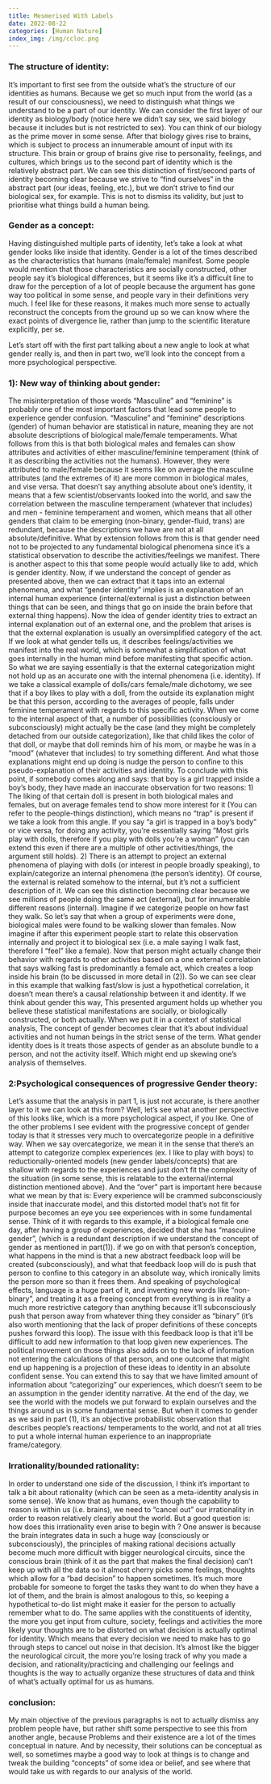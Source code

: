 ```yaml
---
title: Mesmerised With Labels
date: 2022-08-22
categories: [Human Nature]
index_img: /img/ccloc.png
---
```



### The structure of identity:
It’s important to first see from the outside what’s the structure of our identities as humans. Because we get so much input from the world (as a result of our consciousness), we need to distinguish what things we understand to be a part of our identity. We can consider the first layer of our identity as biology/body (notice here we didn’t say sex, we said biology because it includes but is not restricted to sex). You can think of our biology as the prime mover in some sense. After that biology gives rise to brains, which is subject to process an innumerable amount of input with its structure. This brain or group of brains give rise to personality, feelings, and cultures, which brings us to the second part of identity which is the relatively abstract part.  We can see this distinction of first/second parts of identity becoming clear because we strive to “find ourselves” in the abstract part (our ideas, feeling, etc.), but we don’t strive to find our biological sex, for example. This is not to dismiss its validity, but just to prioritise what things build a human being.  


### Gender as a concept:
Having distinguished multiple parts of identity, let’s take a look at what gender looks like inside that identity. Gender is a lot of the times described as the characteristics that humans (male/female) manifest. Some people would mention that those characteristics are socially constructed, other people say it’s biological differences, but it seems like it’s a difficult line to draw for the perception of a lot of people because the argument has gone way too political in some sense, and people vary in their definitions very much. I feel like for these reasons, it makes much more sense to actually reconstruct the concepts from the ground up so we can know where the exact points of divergence lie, rather than jump to the scientific literature explicitly, per se.


Let’s start off with the first part talking about a new angle to look at what gender really is, and then in part two, we’ll look into the concept from a more psychological perspective.


### 1): New way of thinking about gender:

The misinterpretation of those words “Masculine” and “feminine” is probably one of the most important factors that lead some people to experience gender confusion. “Masculine” and “feminine” descriptions (gender) of human behavior are statistical in nature, meaning they are not absolute descriptions of biological male/female temperaments. What follows from this is that both biological males and females can show attributes and activities of either masculine/feminine temperament (think of it as describing the activities not the humans). However, they were attributed to male/female because it seems like on average the masculine attributes (and the extremes of it) are more common in biological males, and vise versa. That doesn’t say anything absolute about one’s identity, it means that a few scientist/observants looked into the world, and saw the correlation between the masculine temperament (whatever that includes) and men - feminine temperament and women, which means that all other genders that claim to be emerging (non-binary, gender-fluid, trans) are redundant, because the descriptions we have are not at all absolute/definitive. What by extension follows from this is that gender need not to be projected to any fundamental biological phenomena since it’s a statistical observation to describe the activities/feelings we manifest. There is another aspect to this that some people would actually like to add, which is gender identity. Now, if we understand the concept of gender as presented above, then we can extract that it taps into an external phenomena, and what “gender identity” implies is an explanation of an internal human experience (internal/external is just a distinction between things that can be seen, and things that go on inside the brain before that external thing happens). Now the idea of gender identity tries to extract an internal explanation out of an external one, and the problem that arises is that the external explanation is usually an oversimplified category of the act. If we look at what gender tells us, it describes feelings/activities we manifest into the real world, which is somewhat a simplification of what goes internally in the human mind before manifesting that specific action. So what we are saying essentially is that the external categorization might not hold up as an accurate one with the internal phenomena (i.e. identity). If we take a classical example of dolls/cars female/male dichotomy, we see that if a boy likes to play with a doll, from the outside its explanation might be that this person, according to the averages of people, falls under feminine temperament with regards to this specific activity. When we come to the internal aspect of that, a number of possibilities (consciously or subconsciously) might actually be the case (and they might be completely detached from our outside categorization), like that child likes the color of that doll, or maybe that doll reminds him of his mom, or maybe he was in a “mood” (whatever that includes) to try something different. And what those explanations might end up doing is nudge the person to confine to this pseudo-explanation of their activities and identity. To conclude with this point, if somebody comes along and says: that boy is a girl trapped inside a boy’s body, they have made an inaccurate observation for two reasons: 1) The liking of that certain doll is present in both biological males and females, but on average females tend to show more interest for it (You can refer to the people-things distinction), which means no “trap” is present if we take a look from this angle. If you say “a girl is trapped in a boy’s body” or vice versa, for doing any activity, you’re essentially saying “Most girls play with dolls, therefore if you play with dolls you’re a woman” (you can extend this even if there are a multiple of other activities/things, the argument still holds). 2) There is an attempt to project an external phenomena of playing with dolls (or interest in people broadly speaking), to explain/categorize an internal phenomena (the person’s identity). Of course, the external is related somehow to the internal, but it’s not a sufficient description of it. We can see this distinction becoming clear because we see millions of people doing the same act (external), but for innumerable different reasons (internal).    Imagine if we categorize people on how fast they walk. So let’s say that when a group of experiments were done, biological males were found to be walking slower than females. Now imagine if after this experiment people start to relate this observation internally and project it to biological sex (i.e. a male saying I walk fast, therefore I “feel” like a female). Now that person might actually change their behavior with regards to other activities based on a one external correlation that says walking fast is predominantly a female act, which creates a loop inside his brain (to be discussed in more detail in (2)). So we can see clear in this example that walking fast/slow is just a hypothetical correlation, it doesn’t mean there’s a causal relationship between it and identity. If we think about gender this way, This presented argument holds up whether you believe these statistical manifestations are socially, or biologically constructed, or both actually.  When we put it in a context of statistical analysis, The concept of gender becomes clear that it’s about individual activities and not human beings in the strict sense of the term. What gender identity does is it treats those aspects of gender as an absolute bundle to a person, and not the activity itself. Which might end up skewing one’s analysis of themselves.


### 2:Psychological consequences of progressive Gender theory:
Let’s assume that the analysis in part 1, is just not accurate, is there another layer to it we can look at this from? Well, let’s see what another perspective of this looks like, which is a more psychological aspect, if you like.  One of the other problems I see evident with the progressive concept of gender today is that it stresses very much to overcategorize people in a definitive way. When we say overcategorize, we mean it in the sense that there’s an attempt to categorize complex experiences (ex. I like to play with boys) to reductionally-oriented models (new gender labels/concepts) that are shallow with regards to the experiences and just don’t fit the complexity of the situation (in some sense, this is relatable to the external/internal distinction mentioned above). And the “over” part is important here because what we mean by that is: Every experience will be crammed subconsciously inside that inaccurate model, and this distorted model that’s not fit for purpose becomes an eye you see experiences with in some fundamental sense. Think of it with regards to this example, if a biological female one day, after having a group of experiences, decided that she has “masculine gender”, (which is a redundant description if we understand the concept of gender as mentioned in part(1)). if we go on with that person’s conception, what happens in the mind is that a new abstract feedback loop will be created (subconsciously), and what that feedback loop will do is push that person to confine to this category in an absolute way, which ironically limits the person more so than it frees them. And speaking of psychological effects, language is a huge part of it, and inventing new words like “non-binary”, and treating it as a freeing concept from everything is in reality a much more restrictive category than anything because it’ll subconsciously push that person away from whatever thing they consider as “binary” (it’s also worth mentioning that the lack of proper definitions of these concepts pushes forward this loop). The issue with this feedback loop is that it’ll be difficult to add new information to that loop given new experiences. The political movement on those things also adds on to the lack of information not entering the calculations of that person, and one outcome that might end up happening is a projection of these ideas to identity in an absolute confident sense. You can extend this to say that we have limited amount of information about “categorizing” our experiences, which doesn’t seem to be an assumption in the gender identity narrative. At the end of the day, we see the world with the models we put forward to explain ourselves and the things around us in some fundamental sense. But when it comes to gender as we said in part (1), it’s an objective probabilistic observation that describes people’s reactions/ temperaments to the world, and not at all tries to put a whole internal human experience to an inappropriate frame/category.


### Irrationality/bounded rationality:
In order to understand one side of the discussion, I think it’s important to talk a bit about rationality (which can be seen as a meta-identity analysis in some sense). We know that as humans, even though the capability to reason is within us (i.e. brains), we need to “cancel out” our irrationality in order to reason relatively clearly about the world. But a good question is: how does this irrationality even arise to begin with ? One answer is because the brain integrates data in such a huge way (consciously or subconsciously), the principles of making rational decisions actually become much more difficult with bigger neurological circuits, since the conscious brain (think of it as the part that makes the final decision) can’t keep up with all the data so it almost cherry picks some feelings, thoughts which allow for a “bad decision” to happen sometimes. It’s much more probable for someone to forget the tasks they want to do when they have a lot of them, and the brain is almost analogous to this, so keeping a hypothetical to-do list might make it easier for the person to actually remember what to do. The same applies with the constituents of identity, the more you get input from culture, society, feelings and activities the more likely your thoughts are to be distorted on what decision is actually optimal for identity.  Which means that every decision we need to make has to go through steps to cancel out noise in that decision. It’s almost like the bigger the neurological circuit, the more you’re losing track of why you made a decision, and rationality/practicing and challenging our feelings and thoughts is the way to actually organize these structures of data and think of what’s actually optimal for us as humans.

### conclusion:
My main objective of the previous paragraphs is not to actually dismiss any problem people have, but rather shift some perspective to see this from another angle, because Problems and their existence are a lot of the times conceptual in nature. And by necessity, their solutions can be conceptual as well, so sometimes maybe a good way to look at things is to change and tweak the building “concepts” of some idea or belief, and see where that would take us with regards to our analysis of the world.


<style>
  .markdown-body{
  font-size: clamp(17.6px, 2.4vw, 21px);
  line-height: 1.7;
  }
</style>